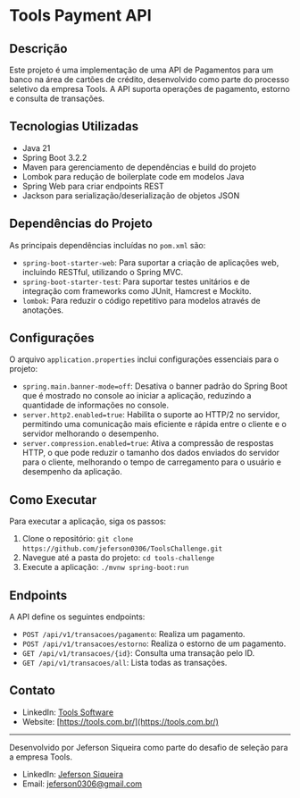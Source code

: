 # Tools Payment API

## Descrição
Este projeto é uma implementação de uma API de Pagamentos para um banco na área de cartões de crédito, desenvolvido como parte do processo seletivo da empresa Tools. A API suporta operações de pagamento, estorno e consulta de transações.

## Tecnologias Utilizadas
- Java 21
- Spring Boot 3.2.2
- Maven para gerenciamento de dependências e build do projeto
- Lombok para redução de boilerplate code em modelos Java
- Spring Web para criar endpoints REST
- Jackson para serialização/deserialização de objetos JSON

## Dependências do Projeto
As principais dependências incluídas no `pom.xml` são:
- `spring-boot-starter-web`: Para suportar a criação de aplicações web, incluindo RESTful, utilizando o Spring MVC.
- `spring-boot-starter-test`: Para suportar testes unitários e de integração com frameworks como JUnit, Hamcrest e Mockito.
- `lombok`: Para reduzir o código repetitivo para modelos através de anotações.

## Configurações
O arquivo `application.properties` inclui configurações essenciais para o projeto:
- `spring.main.banner-mode=off`: Desativa o banner padrão do Spring Boot que é mostrado no console ao iniciar a aplicação, reduzindo a quantidade de informações no console.
- `server.http2.enabled=true`: Habilita o suporte ao HTTP/2 no servidor, permitindo uma comunicação mais eficiente e rápida entre o cliente e o servidor melhorando o desempenho.
- `server.compression.enabled=true`: Ativa a compressão de respostas HTTP, o que pode reduzir o tamanho dos dados enviados do servidor para o cliente, melhorando o tempo de carregamento para o usuário e desempenho da aplicação.

## Como Executar
Para executar a aplicação, siga os passos:
1. Clone o repositório: `git clone` `https://github.com/jeferson0306/ToolsChallenge.git`
2. Navegue até a pasta do projeto: `cd tools-challenge`
3. Execute a aplicação: `./mvnw spring-boot:run`

## Endpoints
A API define os seguintes endpoints:
- `POST /api/v1/transacoes/pagamento`: Realiza um pagamento.
- `POST /api/v1/transacoes/estorno`: Realiza o estorno de um pagamento.
- `GET /api/v1/transacoes/{id}`: Consulta uma transação pelo ID.
- `GET /api/v1/transacoes/all`: Lista todas as transações.

## Contato
- LinkedIn: [Tools Software](https://www.linkedin.com/company/toolssoftware/)
- Website: [https://tools.com.br/](https://tools.com.br/)

---

Desenvolvido por Jeferson Siqueira como parte do desafio de seleção para a empresa Tools.
- LinkedIn: [Jeferson Siqueira](https://www.linkedin.com/in/developerjefersonsiqueira/)
- Email: [jeferson0306@gmail.com](jeferson0306@gmail.com)
